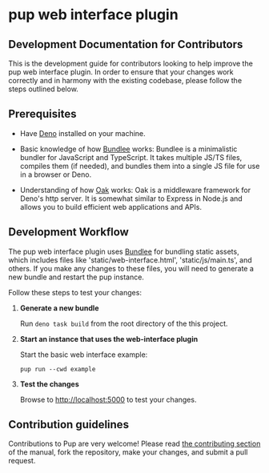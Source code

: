# pup web interface plugin

## Development Documentation for Contributors

This is the development guide for contributors looking to help improve the pup
web interface plugin. In order to ensure that your changes work correctly and in
harmony with the existing codebase, please follow the steps outlined below.

## Prerequisites

- Have [Deno](https://deno.com/) installed on your machine.

- Basic knowledge of how [Bundlee](https://github.com/hexagon/bundlee) works:
  Bundlee is a minimalistic bundler for JavaScript and TypeScript. It takes
  multiple JS/TS files, compiles them (if needed), and bundles them into a
  single JS file for use in a browser or Deno.

- Understanding of how [Oak](https://oakserver.github.io/oak/) works: Oak is a
  middleware framework for Deno's http server. It is somewhat similar to Express
  in Node.js and allows you to build efficient web applications and APIs.

## Development Workflow

The pup web interface plugin uses [Bundlee](https://github.com/hexagon/bundlee)
for bundling static assets, which includes files like
'static/web-interface.html', 'static/js/main.ts', and others. If you make any
changes to these files, you will need to generate a new bundle and restart the
pup instance.

Follow these steps to test your changes:

1. **Generate a new bundle**

   Run `deno task build` from the root directory of the this project.

2. **Start an instance that uses the web-interface plugin**

   Start the basic web interface example:

   `pup run --cwd example`

3. **Test the changes**

   Browse to [http://localhost:5000](http://localhost:5000) to test your changes.

## Contribution guidelines

Contributions to Pup are very welcome! Please read
[the contributing section](https://hexagon.github.io/pup/contributing.html) of
the manual, fork the repository, make your changes, and submit a pull request.
